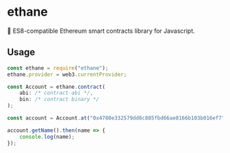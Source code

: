 # ethane

:scroll: ES8-compatible Ethereum smart contracts library for Javascript.

## Usage

``` javascript
const ethane = require("ethane");
ethane.provider = web3.currentProvider;

const Account = ethane.contract(
	abi: /* contract abi */,
	bin: /* contract binary */
);

const account = Account.at("0x4780e332579dd6c885fbd66ae8166b103b016ef7");

account.getName().then(name => {
	console.log(name);
});
```
